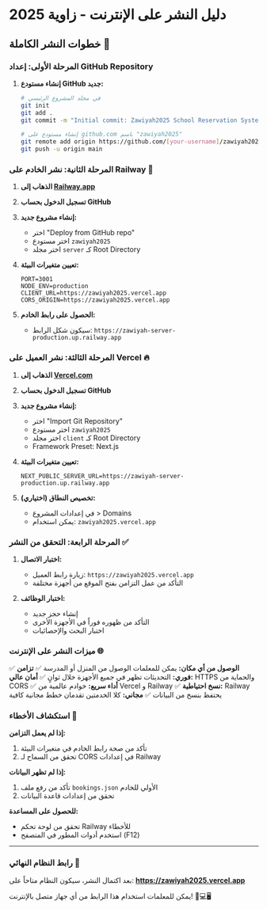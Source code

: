# دليل النشر على الإنترنت - زاوية 2025

## خطوات النشر الكاملة 🚀

### المرحلة الأولى: إعداد GitHub Repository

1. **إنشاء مستودع GitHub جديد:**
   ```bash
   # في مجلد المشروع الرئيسي
   git init
   git add .
   git commit -m "Initial commit: Zawiyah2025 School Reservation System"
   
   # إنشاء مستودع على github.com باسم "zawiyah2025"
   git remote add origin https://github.com/[your-username]/zawiyah2025.git
   git push -u origin main
   ```

### المرحلة الثانية: نشر الخادم على Railway 🚂

1. **الذهاب إلى [Railway.app](https://railway.app)**
2. **تسجيل الدخول بحساب GitHub**
3. **إنشاء مشروع جديد:**
   - اختر "Deploy from GitHub repo"
   - اختر مستودع `zawiyah2025`
   - اختر مجلد `server` كـ Root Directory

4. **تعيين متغيرات البيئة:**
   ```
   PORT=3001
   NODE_ENV=production
   CLIENT_URL=https://zawiyah2025.vercel.app
   CORS_ORIGIN=https://zawiyah2025.vercel.app
   ```

5. **الحصول على رابط الخادم:**
   - سيكون شكل الرابط: `https://zawiyah-server-production.up.railway.app`

### المرحلة الثالثة: نشر العميل على Vercel 🔥

1. **الذهاب إلى [Vercel.com](https://vercel.com)**
2. **تسجيل الدخول بحساب GitHub**
3. **إنشاء مشروع جديد:**
   - اختر "Import Git Repository"
   - اختر مستودع `zawiyah2025`
   - اختر مجلد `client` كـ Root Directory
   - Framework Preset: Next.js

4. **تعيين متغيرات البيئة:**
   ```
   NEXT_PUBLIC_SERVER_URL=https://zawiyah-server-production.up.railway.app
   ```

5. **تخصيص النطاق (اختياري):**
   - في إعدادات المشروع > Domains
   - يمكن استخدام: `zawiyah2025.vercel.app`

### المرحلة الرابعة: التحقق من النشر ✅

1. **اختبار الاتصال:**
   - زيارة رابط العميل: `https://zawiyah2025.vercel.app`
   - التأكد من عمل التزامن بفتح الموقع من أجهزة مختلفة

2. **اختبار الوظائف:**
   - إنشاء حجز جديد
   - التأكد من ظهوره فوراً في الأجهزة الأخرى
   - اختبار البحث والإحصائيات

### ميزات النشر على الإنترنت 🌐

✅ **الوصول من أي مكان:** يمكن للمعلمات الوصول من المنزل أو المدرسة
✅ **تزامن فوري:** التحديثات تظهر في جميع الأجهزة خلال ثوانٍ
✅ **أمان عالي:** HTTPS والحماية من CORS
✅ **أداء سريع:** خوادم عالمية من Vercel و Railway
✅ **نسخ احتياطية:** Railway يحتفظ بنسخ من البيانات
✅ **مجاني:** كلا الخدمتين تقدمان خطط مجانية كافية

### استكشاف الأخطاء 🔧

**إذا لم يعمل التزامن:**
1. تأكد من صحة رابط الخادم في متغيرات البيئة
2. تحقق من السماح لـ CORS في إعدادات Railway

**إذا لم تظهر البيانات:**
1. تأكد من رفع ملف `bookings.json` الأولي للخادم
2. تحقق من إعدادات قاعدة البيانات

**للحصول على المساعدة:**
- تحقق من لوحة تحكم Railway للأخطاء
- استخدم أدوات المطور في المتصفح (F12)

---

### رابط النظام النهائي 🎉
بعد اكتمال النشر، سيكون النظام متاحاً على:
**https://zawiyah2025.vercel.app**

يمكن للمعلمات استخدام هذا الرابط من أي جهاز متصل بالإنترنت! 📱💻🖥️